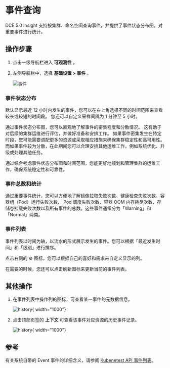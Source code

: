 # 事件查询

DCE 5.0 Insight 支持按集群、命名空间查询事件，并提供了事件状态分布图，对重要事件进行统计。

## 操作步骤

1. 点击一级导航栏进入 __可观测性__ 。
2. 左侧导航栏中，选择 __基础设置 > 事件__ 。

    ![事件](https://docs.daocloud.io/daocloud-docs-images/docs/zh/docs/insight/images/event00.png)

### 事件状态分布

默认显示最近 12 小时内发生的事件，您可以在右上角选择不同的时间范围来查看较长或较短的时间段。
您还可以自定义采样间隔为 1 分钟至 5 小时。

通过事件状态分布图，您可以直观地了解事件的密集程度和分散情况。
这有助于对后续的集群运维进行评估，并做好准备和安排工作。
如果事件密集发生在特定时段，您可能需要调配更多的资源或采取相应措施来确保集群稳定性和高可用性。
而如果事件较为分散，在此期间您可以合理安排其他运维工作，例如系统优化、升级或处理其他任务。

通过综合考虑事件状态分布图和时间范围，您能更好地规划和管理集群的运维工作，确保系统稳定性和可靠性。

### 事件总数和统计

通过重要事件统计，您可以方便地了解镜像拉取失败次数、健康检查失败次数、容器组（Pod）运行失败次数、
Pod 调度失败次数、容器 OOM 内存耗尽次数、存储卷挂载失败次数以及所有事件的总数。这些事件通常分为「Warning」和「Normal」两类。

### 事件列表

事件列表以时间为轴，以流水的形式展示发生的事件。您可以根据「最近发生时间」和「级别」进行排序。

点击右侧的 ⚙️ 图标，您可以根据自己的喜好和需求来自定义显示的列。

在需要的时候，您还可以点击刷新图标来更新当前的事件列表。

## 其他操作

1. 在事件列表中操作列的图标，可查看某一事件的元数据信息。

    ![history](https://docs.daocloud.io/daocloud-docs-images/docs/zh/docs/insight/images/event01.png){ width="1000"}

2. 点击顶部页签的 __上下文__ 可查看该事件对应资源的历史事件记录。

    ![history](https://docs.daocloud.io/daocloud-docs-images/docs/zh/docs/insight/images/event02.png){ width="1000"}

## 参考

有关系统自带的 Event 事件的详细含义，请参阅 [Kubenetest API 事件列表](https://kubernetes.io/zh-cn/docs/reference/kubernetes-api/cluster-resources/event-v1/)。
